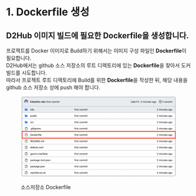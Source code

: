 # 1. Dockerfile 생성

## D2Hub 이미지 빌드에 필요한 Dockerfile을 생성합니다.

프로젝트를 Docker 이미지로 Build하기 위해서는 이미지 구성 파일인 **Dockerfile**이 필요합니다.\
D2Hub에서는 github 소스 저장소의 루트 디렉토리에 있는 **Dockerfile**을 찾아서 도커 빌드를 시도합니다.\
따라서 프로젝트 루트 디렉토리에 Build를 위한 **Dockerfile**을 작성한 뒤, 해당 내용을 github 소스 저장소 상에 push 해야 합니다.

<figure><img src="../../../.gitbook/assets/image (221).png" alt=""><figcaption><p>소스저장소 Dockerfile</p></figcaption></figure>
